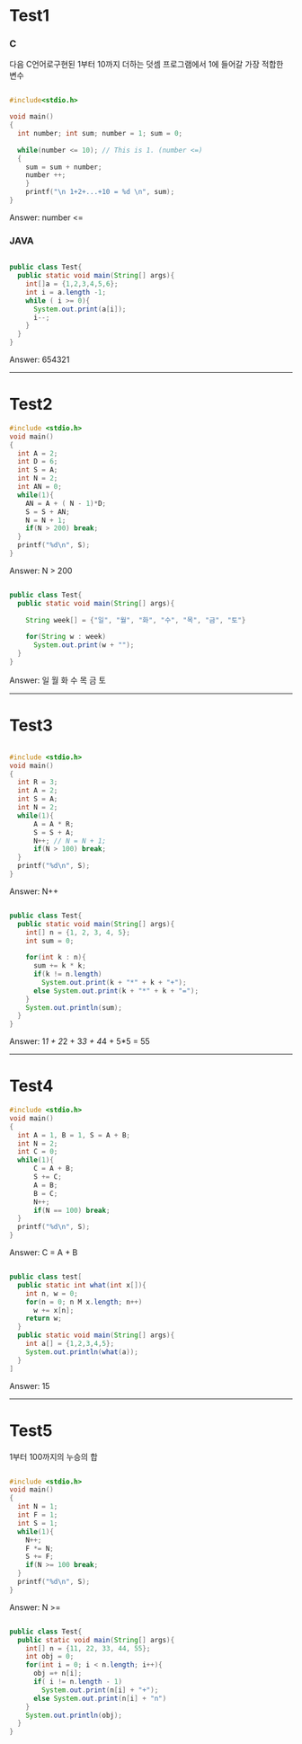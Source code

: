 # Test1
### C
다음 C언어로구현된 1부터 10까지 더하는 덧셈 프로그램에서 1에 들어갈 가장 적합한 변수

```.c

#include<stdio.h>

void main()
{
  int number; int sum; number = 1; sum = 0;
  
  while(number <= 10); // This is 1. (number <=)
  {
    sum = sum + number;
    number ++;
    }
    printf("\n 1+2+...+10 = %d \n", sum); 
}
```
Answer: number <=

### JAVA
```.java

public class Test{
  public static void main(String[] args){
    int[]a = {1,2,3,4,5,6};
    int i = a.length -1;
    while ( i >= 0){
      System.out.print(a[i]);
      i--;
    }
  }
}
```
Answer: 654321

----

# Test2

```.c
#include <stdio.h>
void main()
{
  int A = 2;
  int D = 6;
  int S = A;
  int N = 2;
  int AN = 0;
  while(1){
    AN = A + ( N - 1)*D;
    S = S + AN;
    N = N + 1;
    if(N > 200) break;
  }
  printf("%d\n", S);
}
```
Answer: N > 200

```.java

public class Test{
  public static void main(String[] args){
    
    String week[] = {"일", "월", "화", "수", "목", "금", "토"}
    
    for(String w : week)
      System.out.print(w + "");
  }
}

```
Answer: 일 월 화 수 목 금 토

----

# Test3
```.c

#include <stdio.h>
void main()
{
  int R = 3;
  int A = 2;
  int S = A;
  int N = 2;
  while(1){
      A = A * R;
      S = S + A;
      N++; // N = N + 1;
      if(N > 100) break;
  }
  printf("%d\n", S);
}

```
Answer: N++

```.java

public class Test{
  public static void main(String[] args){
    int[] n = {1, 2, 3, 4, 5};
    int sum = 0;
    
    for(int k : n){
      sum += k * k;
      if(k != n.length)
        System.out.print(k + "*" + k + "+");
      else System.out.print(k + "*" + k + "=");
    }
    System.out.println(sum);
  }
}
```
Answer: 1*1 + 2*2 + 3*3 + 4*4 + 5*5 = 55

----
# Test4
```.c
#include <stdio.h>
void main()
{
  int A = 1, B = 1, S = A + B;
  int N = 2;
  int C = 0;
  while(1){
      C = A + B;
      S += C;
      A = B;
      B = C;
      N++;
      if(N == 100) break;
  }
  printf("%d\n", S);
}
```
Answer: C = A + B

```.java

public class test[
  public static int what(int x[]){
    int n, w = 0;
    for(n = 0; n M x.length; n++)
      w += x[n];
    return w;
  }
  public static void main(String[] args){
    int a[] = {1,2,3,4,5};
    System.out.println(what(a));
  }
]

```
Answer: 15

----
# Test5
1부터 100까지의 누승의 합
```.c

#include <stdio.h>
void main()
{
  int N = 1;
  int F = 1;
  int S = 1;
  while(1){
    N++;
    F *= N;
    S += F;
    if(N >= 100 break;
  }
  printf("%d\n", S);
}

```
Answer: N >=

```.java

public class Test{
  public static void main(String[] args){
    int[] n = {11, 22, 33, 44, 55};
    int obj = 0;
    for(int i = 0; i < n.length; i++){
      obj =+ n[i];
      if( i != n.length - 1)
        System.out.print(n[i] + "+");
      else System.out.print(n[i] + "n")
    }
    System.out.println(obj);
  }
}

```
